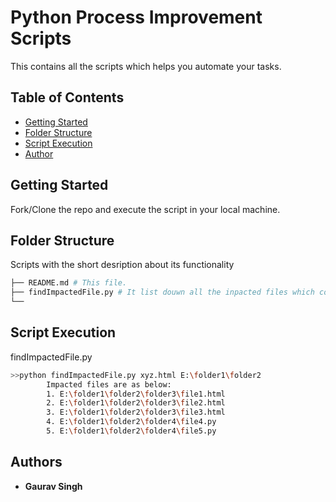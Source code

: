 # Python Process Improvement Scripts
This contains all the scripts which helps you automate your tasks.

## Table of Contents
* [Getting Started](#getting-started)
* [Folder Structure](#folder-structure)
* [Script Execution](#script-execution)
* [Author](#author)

## Getting Started
Fork/Clone the repo and execute the script in your local machine.

## Folder Structure
Scripts with the short desription about its functionality
```sh
├── README.md # This file.
├── findImpactedFile.py # It list douwn all the inpacted files which contains the given text
└──
```

## Script Execution
findImpactedFile.py
```sh
>>python findImpactedFile.py xyz.html E:\folder1\folder2
		Impacted files are as below:
		1. E:\folder1\folder2\folder3\file1.html
		2. E:\folder1\folder2\folder3\file2.html
		3. E:\folder1\folder2\folder3\file3.html
		4. E:\folder1\folder2\folder4\file4.py
		5. E:\folder1\folder2\folder4\file5.py
```

## Authors
* **Gaurav Singh**

